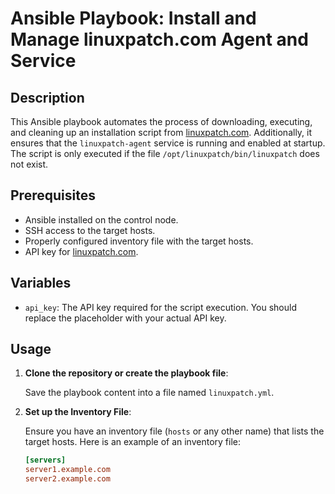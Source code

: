 # Ansible Playbook: Install and Manage linuxpatch.com Agent and Service

## Description

This Ansible playbook automates the process of downloading, executing, and cleaning up an installation script from [linuxpatch.com](https://linuxpatch.com). Additionally, it ensures that the `linuxpatch-agent` service is running and enabled at startup. The script is only executed if the file `/opt/linuxpatch/bin/linuxpatch` does not exist.

## Prerequisites

- Ansible installed on the control node.
- SSH access to the target hosts.
- Properly configured inventory file with the target hosts.
- API key for [linuxpatch.com](https://linuxpatch.com).

## Variables

- `api_key`: The API key required for the script execution. You should replace the placeholder with your actual API key.

## Usage

1. **Clone the repository or create the playbook file**:

   Save the playbook content into a file named `linuxpatch.yml`.

2. **Set up the Inventory File**:

   Ensure you have an inventory file (`hosts` or any other name) that lists the target hosts. Here is an example of an inventory file:

   ```ini
   [servers]
   server1.example.com
   server2.example.com
